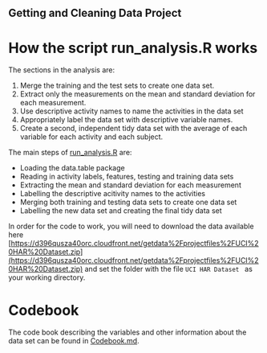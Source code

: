 ## Getting and Cleaning Data Project
# How the script run_analysis.R works
The sections in the analysis are:
1. Merge the training and the test sets to create one data set.
2. Extract only the measurements on the mean and standard deviation for each measurement.
3. Use descriptive activity names to name the activities in the data set
4. Appropriately label the data set with descriptive variable names.
5. Create a second, independent tidy data set with the average of each variable for each activity and each subject.

The main steps of [run_analysis.R](https://github.com/ngoharry19/datasciencecoursera/blob/master/getting-and-cleaning-data/run_analysis.R) are:
* Loading the data.table package
* Reading in activity labels, features, testing and training data sets
* Extracting the mean and standard deviation for each measurement
* Labelling the descriptive acitivity names to the activities 
* Merging both training and testing data sets to create one data set
* Labelling the new data set and creating the final tidy data set

In order for the code to work, you will need to download the data available here [https://d396qusza40orc.cloudfront.net/getdata%2Fprojectfiles%2FUCI%20HAR%20Dataset.zip](https://d396qusza40orc.cloudfront.net/getdata%2Fprojectfiles%2FUCI%20HAR%20Dataset.zip) and set the folder with the file <code>UCI HAR Dataset </code> as your working directory. 
# Codebook
The code book describing the variables and other information about the data set can be found in [Codebook.md](https://github.com/ngoharry19/datasciencecoursera/blob/master/getting-and-cleaning-data/CodeBook.md).
